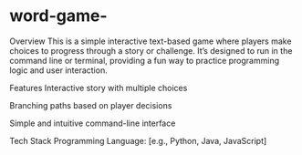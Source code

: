 # word-game-
Overview
This is a simple interactive text-based game where players make choices to progress through a story or challenge. It’s designed to run in the command line or terminal, providing a fun way to practice programming logic and user interaction.

Features
Interactive story with multiple choices

Branching paths based on player decisions

Simple and intuitive command-line interface

Tech Stack
Programming Language: [e.g., Python, Java, JavaScript]

